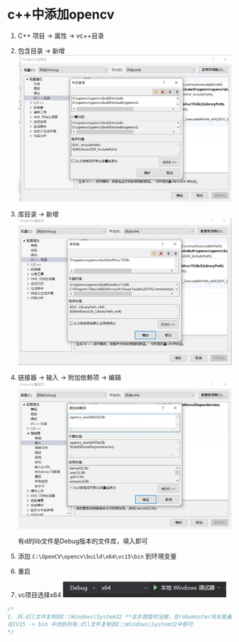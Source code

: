 # c++中添加opencv

1. C++ 项目 -> 属性 -> vc++目录
2. 包含目录 -> 新增
   ![](2022-07-24-11-30-58.png)
3. 库目录 -> 新增
   ![](2022-07-24-11-31-44.png)
4. 链接器 -> 输入 -> 附加依赖项 -> 编辑
   ![](2022-07-24-11-32-32.png)

   有d的lib文件是Debug版本的文件库，填入即可

5. 添加 `C:\OpenCV\opencv\build\x64\vc15\bin` 到环境变量
6. 重启
7. vc项目选择x64
   ![](2022-07-26-17-34-55.png)
```cpp
/*
1. 将.dll文件复制到C:\Windows\System32 **这步我暂时没做，在robomaster风车能量靶识别中**
在CV15 -> bin 中找到所有.dll文件复制到C:\Windows\System32中即可
*/
```
